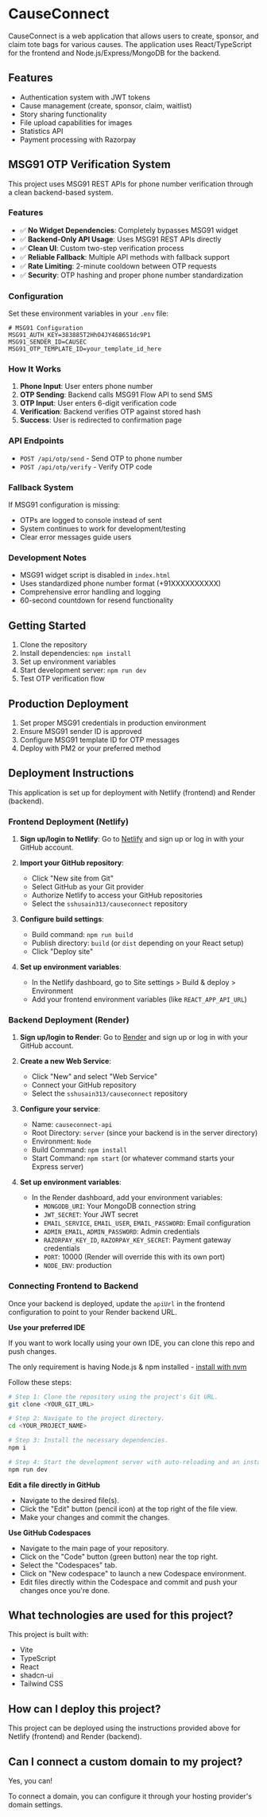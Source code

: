 # CauseConnect

CauseConnect is a web application that allows users to create, sponsor, and claim tote bags for various causes. The application uses React/TypeScript for the frontend and Node.js/Express/MongoDB for the backend.

## Features

- Authentication system with JWT tokens
- Cause management (create, sponsor, claim, waitlist)
- Story sharing functionality
- File upload capabilities for images
- Statistics API
- Payment processing with Razorpay

## MSG91 OTP Verification System

This project uses MSG91 REST APIs for phone number verification through a clean backend-based system.

### Features

- ✅ **No Widget Dependencies**: Completely bypasses MSG91 widget
- ✅ **Backend-Only API Usage**: Uses MSG91 REST APIs directly
- ✅ **Clean UI**: Custom two-step verification process
- ✅ **Reliable Fallback**: Multiple API methods with fallback support
- ✅ **Rate Limiting**: 2-minute cooldown between OTP requests
- ✅ **Security**: OTP hashing and proper phone number standardization

### Configuration

Set these environment variables in your `.env` file:

```env
# MSG91 Configuration
MSG91_AUTH_KEY=383885T2HhO4JY468651dc9P1
MSG91_SENDER_ID=CAUSEC
MSG91_OTP_TEMPLATE_ID=your_template_id_here
```

### How It Works

1. **Phone Input**: User enters phone number
2. **OTP Sending**: Backend calls MSG91 Flow API to send SMS
3. **OTP Input**: User enters 6-digit verification code
4. **Verification**: Backend verifies OTP against stored hash
5. **Success**: User is redirected to confirmation page

### API Endpoints

- `POST /api/otp/send` - Send OTP to phone number
- `POST /api/otp/verify` - Verify OTP code

### Fallback System

If MSG91 configuration is missing:
- OTPs are logged to console instead of sent
- System continues to work for development/testing
- Clear error messages guide users

### Development Notes

- MSG91 widget script is disabled in `index.html`
- Uses standardized phone number format (+91XXXXXXXXXX)
- Comprehensive error handling and logging
- 60-second countdown for resend functionality

## Getting Started

1. Clone the repository
2. Install dependencies: `npm install`
3. Set up environment variables
4. Start development server: `npm run dev`
5. Test OTP verification flow

## Production Deployment

1. Set proper MSG91 credentials in production environment
2. Ensure MSG91 sender ID is approved
3. Configure MSG91 template ID for OTP messages
4. Deploy with PM2 or your preferred method

## Deployment Instructions

This application is set up for deployment with Netlify (frontend) and Render (backend).

### Frontend Deployment (Netlify)

1. **Sign up/login to Netlify**: Go to [Netlify](https://app.netlify.com/) and sign up or log in with your GitHub account.

2. **Import your GitHub repository**:
   - Click "New site from Git"
   - Select GitHub as your Git provider
   - Authorize Netlify to access your GitHub repositories
   - Select the `sshusain313/causeconnect` repository

3. **Configure build settings**:
   - Build command: `npm run build`
   - Publish directory: `build` (or `dist` depending on your React setup)
   - Click "Deploy site"

4. **Set up environment variables**:
   - In the Netlify dashboard, go to Site settings > Build & deploy > Environment
   - Add your frontend environment variables (like `REACT_APP_API_URL`)

### Backend Deployment (Render)

1. **Sign up/login to Render**: Go to [Render](https://render.com/) and sign up or log in with your GitHub account.

2. **Create a new Web Service**:
   - Click "New" and select "Web Service"
   - Connect your GitHub repository
   - Select the `sshusain313/causeconnect` repository

3. **Configure your service**:
   - Name: `causeconnect-api`
   - Root Directory: `server` (since your backend is in the server directory)
   - Environment: `Node`
   - Build Command: `npm install`
   - Start Command: `npm start` (or whatever command starts your Express server)

4. **Set up environment variables**:
   - In the Render dashboard, add your environment variables:
     - `MONGODB_URI`: Your MongoDB connection string
     - `JWT_SECRET`: Your JWT secret
     - `EMAIL_SERVICE`, `EMAIL_USER`, `EMAIL_PASSWORD`: Email configuration
     - `ADMIN_EMAIL`, `ADMIN_PASSWORD`: Admin credentials
     - `RAZORPAY_KEY_ID`, `RAZORPAY_KEY_SECRET`: Payment gateway credentials
     - `PORT`: 10000 (Render will override this with its own port)
     - `NODE_ENV`: production

### Connecting Frontend to Backend

Once your backend is deployed, update the `apiUrl` in the frontend configuration to point to your Render backend URL.

**Use your preferred IDE**

If you want to work locally using your own IDE, you can clone this repo and push changes.

The only requirement is having Node.js & npm installed - [install with nvm](https://github.com/nvm-sh/nvm#installing-and-updating)

Follow these steps:

```sh
# Step 1: Clone the repository using the project's Git URL.
git clone <YOUR_GIT_URL>

# Step 2: Navigate to the project directory.
cd <YOUR_PROJECT_NAME>

# Step 3: Install the necessary dependencies.
npm i

# Step 4: Start the development server with auto-reloading and an instant preview.
npm run dev
```

**Edit a file directly in GitHub**

- Navigate to the desired file(s).
- Click the "Edit" button (pencil icon) at the top right of the file view.
- Make your changes and commit the changes.

**Use GitHub Codespaces**

- Navigate to the main page of your repository.
- Click on the "Code" button (green button) near the top right.
- Select the "Codespaces" tab.
- Click on "New codespace" to launch a new Codespace environment.
- Edit files directly within the Codespace and commit and push your changes once you're done.

## What technologies are used for this project?

This project is built with:

- Vite
- TypeScript
- React
- shadcn-ui
- Tailwind CSS

## How can I deploy this project?

This project can be deployed using the instructions provided above for Netlify (frontend) and Render (backend).

## Can I connect a custom domain to my project?

Yes, you can!

To connect a domain, you can configure it through your hosting provider's domain settings.
